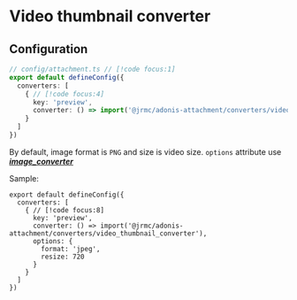 
# Video thumbnail converter

<!--@include: ../partials/install-video.md-->


## Configuration

```typescript
// config/attachment.ts // [!code focus:1]
export default defineConfig({
  converters: [
    { // [!code focus:4]
      key: 'preview',
      converter: () => import('@jrmc/adonis-attachment/converters/video_thumbnail_converter'),
    }
  ]
})
```

By default, image format is `PNG` and size is video size. `options` attribute use ***[image_converter](/v2/guide/converters/image)***

Sample:

```typescript{6-9}
export default defineConfig({
  converters: [
    { // [!code focus:8]
      key: 'preview',
      converter: () => import('@jrmc/adonis-attachment/converters/video_thumbnail_converter'),
      options: {
        format: 'jpeg',
        resize: 720
      }
    }
  ]
})
```

